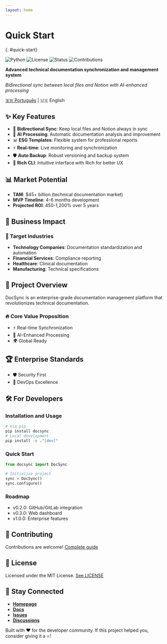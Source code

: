 ```yaml
---
layout: home
---
```


# Quick Start
{: #quick-start}

![Python](https://img.shields.io/badge/python-v3.9+-blue.svg) ![License](https://img.shields.io/badge/license-MIT-green.svg) ![Status](https://img.shields.io/badge/status-beta-orange.svg) ![Contributions](https://img.shields.io/badge/contributions-welcome-brightgreen.svg)

**Advanced technical documentation synchronization and management system**

*Bidirectional sync between local files and Notion with AI-enhanced processing*

[🇧🇷 Português](./docs/pt-br/README.md) | 🇺🇸 English

## ✨ Key Features

- 🔄 **Bidirectional Sync**: Keep local files and Notion always in sync
- 🤖 **AI Processing**: Automatic documentation analysis and improvement
- 📊 **ESG Templates**: Flexible system for professional reports
- ⚡ **Real-time**: Live monitoring and synchronization
- 🛡️ **Auto Backup**: Robust versioning and backup system
- 🎨 **Rich CLI**: Intuitive interface with Rich for better UX

## 📊 Market Potential
- **TAM**: $45+ billion (technical documentation market)
- **MVP Timeline**: 4-6 months development
- **Projected ROI**: 450-1,200% over 5 years

## 💼 Business Impact
### 🎯 Target Industries
- **Technology Companies**: Documentation standardization and automation
- **Financial Services**: Compliance reporting
- **Healthcare**: Clinical documentation
- **Manufacturing**: Technical specifications

## 🌟 Project Overview
DocSync is an enterprise-grade documentation management platform that revolutionizes technical documentation.
### 🔥 Core Value Proposition
- ⚡ Real-time Synchronization
- 🤖 AI-Enhanced Processing
- 🌍 Global Ready

## 🏆 Enterprise Standards
- 🛡️ Security First
- 🔄 DevOps Excellence

## 🛠️ For Developers

### Installation and Usage
```bash
# Via pip
pip install docsync
# Local development
pip install -e ."[dev]"
```

### Quick Start
```python
from docsync import DocSync

# Initialize project
sync = DocSync()
sync.configure()
```

### Roadmap
- v0.2.0: GitHub/GitLab integration
- v0.3.0: Web dashboard
- v1.0.0: Enterprise features

## 🤝 Contributing
Contributions are welcome! [Complete guide](./CONTRIBUTING.md)

## 📜 License
Licensed under the MIT License. [See LICENSE](LICENSE)

## 📯 Stay Connected
- **[Homepage](https://github.com/NEO-SH1W4/docsync)**
- **[Docs](https://github.com/NEO-SH1W4/docsync#readme)**
- **[Issues](https://github.com/NEO-SH1W4/docsync/issues)**
- **[Discussions](https://github.com/NEO-SH1W4/docsync/discussions)**

Built with ❤️ for the developer community. If this project helped you, consider giving it a ⭐!

